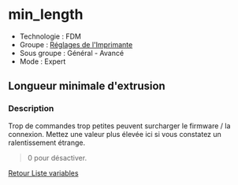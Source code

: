 # min_length

* Technologie : FDM
* Groupe : [Réglages de l'Imprimante](../printer_settings/printer_settings.md)
* Sous groupe : Général - Avancé
* Mode : Expert

## Longueur minimale d'extrusion

### Description

Trop de commandes trop petites peuvent surcharger le firmware / la connexion. Mettez une valeur plus élevée ici si vous constatez un ralentissement étrange.

> 0 pour désactiver.

[Retour Liste variables](variable_list.md)